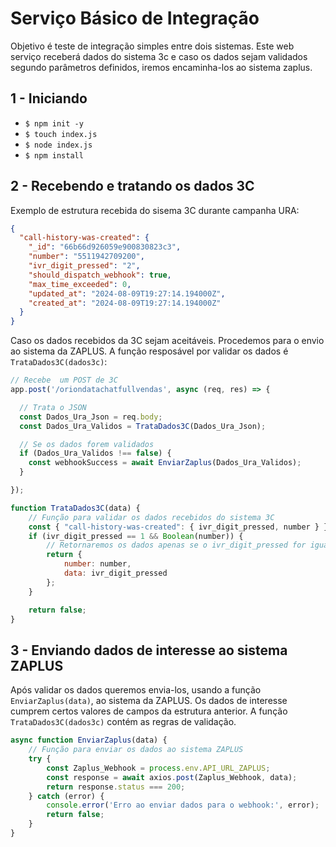 # Serviço Básico de Integração
Objetivo é teste de integração simples entre dois sistemas. Este web serviço receberá dados do sistema 3c e caso os dados sejam validados segundo parâmetros definidos, iremos encaminha-los ao sistema zaplus.

## 1 - Iniciando
- `$ npm init -y`
- `$ touch index.js`
- `$ node index.js`
- `$ npm install`

## 2 - Recebendo e tratando os dados 3C

Exemplo de estrutura recebida do sisema 3C durante campanha URA:
```json
{
  "call-history-was-created": {
    "_id": "66b66d926059e900830823c3",
    "number": "5511942709200",
    "ivr_digit_pressed": "2",
    "should_dispatch_webhook": true,
    "max_time_exceeded": 0,
    "updated_at": "2024-08-09T19:27:14.194000Z",
    "created_at": "2024-08-09T19:27:14.194000Z"
  }
}
```

Caso os dados recebidos da 3C sejam aceitáveis. Procedemos para o envio ao sistema da ZAPLUS. A função resposável por validar os dados é `TrataDados3C(dados3c)`:

```javascript
// Recebe  um POST de 3C
app.post('/oriondatachatfullvendas', async (req, res) => {

  // Trata o JSON
  const Dados_Ura_Json = req.body;
  const Dados_Ura_Validos = TrataDados3C(Dados_Ura_Json);

  // Se os dados forem validados
  if (Dados_Ura_Validos !== false) {
    const webhookSuccess = await EnviarZaplus(Dados_Ura_Validos);
  } 

});
```

```javascript
function TrataDados3C(data) {
    // Função para validar os dados recebidos do sistema 3C
    const { "call-history-was-created": { ivr_digit_pressed, number } } = data;
    if (ivr_digit_pressed == 1 && Boolean(number)) {
        // Retornaremos os dados apenas se o ivr_digit_pressed for igual a 1 e o number existir
        return {
            number: number,
            data: ivr_digit_pressed
        };
    }

    return false;
}
```

## 3 - Enviando dados de interesse ao sistema ZAPLUS
Após validar os dados queremos envia-los, usando a função `EnviarZaplus(data)`, ao sistema da ZAPLUS. Os dados de interesse cumprem certos valores de campos da estrutura anterior. A função `TrataDados3C(dados3c)` contém as regras de validação.


```javascript
async function EnviarZaplus(data) {
    // Função para enviar os dados ao sistema ZAPLUS
    try {
        const Zaplus_Webhook = process.env.API_URL_ZAPLUS;
        const response = await axios.post(Zaplus_Webhook, data);
        return response.status === 200;
    } catch (error) {
        console.error('Erro ao enviar dados para o webhook:', error);
        return false;
    }
}
```